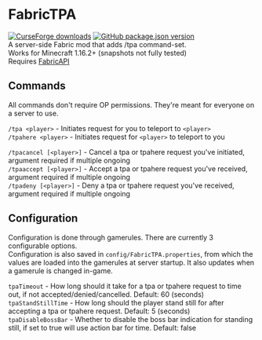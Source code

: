 # FabricTPA
[![CurseForge downloads](https://cf.way2muchnoise.eu/short_423295.svg)](https://www.curseforge.com/minecraft/mc-mods/fabrictpa)
[![GitHub package.json version](https://img.shields.io/github/v/release/CodedSakura/FabricTPA)](https://github.com/CodedSakura/FabricTPA)  
A server-side Fabric mod that adds /tpa command-set.  
Works for Minecraft 1.16.2+ (snapshots not fully tested)  
Requires [FabricAPI](https://www.curseforge.com/minecraft/mc-mods/fabric-api)  

## Commands
All commands don't require OP permissions. They're meant for everyone on a server to use.

`/tpa <player>` - Initiates request for you to teleport to `<player>`  
`/tpahere <player>` - Initiates request for `<player>` to teleport to you

`/tpacancel [<player>]` - Cancel a tpa or tpahere request you've initiated, argument required if multiple ongoing  
`/tpaaccept [<player>]` - Accept a tpa or tpahere request you've received, argument required if multiple ongoing  
`/tpadeny [<player>]` - Deny a tpa or tpahere request you've received, argument required if multiple ongoing  

## Configuration
Configuration is done through gamerules. There are currently 3 configurable options.  
Configuration is also saved in `config/FabricTPA.properties`, from which the values are loaded into the gamerules at server startup.
It also updates when a gamerule is changed in-game.

`tpaTimeout` - How long should it take for a tpa or tpahere request to time out, if not accepted/denied/cancelled. Default: 60 (seconds)  
`tpaStandStillTime` - How long should the player stand still for after accepting a tpa or tpahere request. Default: 5 (seconds)  
`tpaDisableBossBar` - Whether to disable the boss bar indication for standing still, if set to true will use action bar for time. Default: false  
